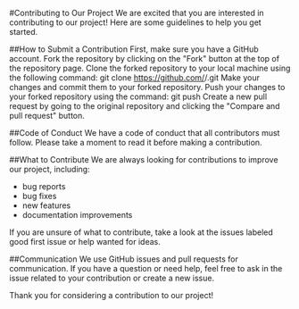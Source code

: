 #Contributing to Our Project
We are excited that you are interested in contributing to our project! Here are some guidelines to help you get started.

##How to Submit a Contribution
First, make sure you have a GitHub account.
Fork the repository by clicking on the "Fork" button at the top of the repository page.
Clone the forked repository to your local machine using the following command: git clone https://github.com/<your-username>/<repository-name>.git
Make your changes and commit them to your forked repository.
Push your changes to your forked repository using the command: git push
Create a new pull request by going to the original repository and clicking the "Compare and pull request" button.

##Code of Conduct
We have a code of conduct that all contributors must follow. Please take a moment to read it before making a contribution.

##What to Contribute
We are always looking for contributions to improve our project, including:

- bug reports
- bug fixes
- new features
- documentation improvements

If you are unsure of what to contribute, take a look at the issues labeled good first issue or help wanted for ideas.

##Communication
We use GitHub issues and pull requests for communication. If you have a question or need help, feel free to ask in the issue related to your contribution or create a new issue.

Thank you for considering a contribution to our project!
